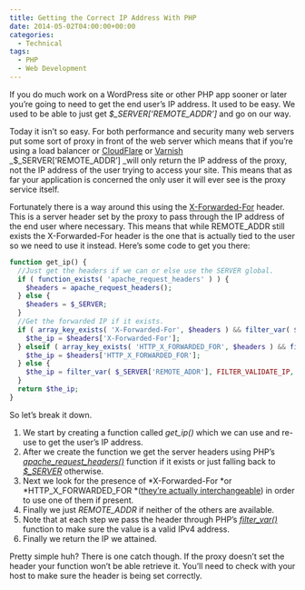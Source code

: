 ```yaml
---
title: Getting the Correct IP Address With PHP
date: 2014-05-02T04:00:00+00:00
categories:
  - Technical
tags:
  - PHP
  - Web Development
---
```


If you do much work on a WordPress site or other PHP app sooner or later you’re going to need to get the end user’s IP address. It used to be easy. We used to be able to just get _$\_SERVER[‘REMOTE\_ADDR’]_ and go on our way.

Today it isn’t so easy. For both performance and security many web servers put some sort of proxy in front of the web server which means that if you’re using a load balancer or [CloudFlare](https://www.cloudflare.com/) or [Varnish](https://www.varnish-cache.org/) _$\_SERVER[‘REMOTE\_ADDR’] _will only return the IP address of the proxy, not the IP address of the user trying to access your site. This means that as far your application is concerned the only user it will ever see is the proxy service itself.

Fortunately there is a way around this using the [X-Forwarded-For](http://en.wikipedia.org/wiki/X-Forwarded-For) header. This is a server header set by the proxy to pass through the IP address of the end user where necessary. This means that while REMOTE_ADDR still exists the X-Forwarded-For header is the one that is actually tied to the user so we need to use it instead. Here’s some code to get you there:

``` php
function get_ip() {
  //Just get the headers if we can or else use the SERVER global.
  if ( function_exists( 'apache_request_headers' ) ) {
    $headers = apache_request_headers();
  } else {
    $headers = $_SERVER;
  }
  //Get the forwarded IP if it exists.
  if ( array_key_exists( 'X-Forwarded-For', $headers ) && filter_var( $headers['X-Forwarded-For'], FILTER_VALIDATE_IP, FILTER_FLAG_IPV4 ) ) {
    $the_ip = $headers['X-Forwarded-For'];
  } elseif ( array_key_exists( 'HTTP_X_FORWARDED_FOR', $headers ) && filter_var( $headers['HTTP_X_FORWARDED_FOR'], FILTER_VALIDATE_IP, FILTER_FLAG_IPV4 ) ) {
    $the_ip = $headers['HTTP_X_FORWARDED_FOR'];
  } else {
    $the_ip = filter_var( $_SERVER['REMOTE_ADDR'], FILTER_VALIDATE_IP, FILTER_FLAG_IPV4 );
  }
  return $the_ip;
}
```

So let’s break it down.

1. We start by creating a function called *get_ip()* which we can use and re-use to get the user’s IP address.
2. After we create the function we get the server headers using PHP’s [*apache_request_headers()*](http://us3.php.net/manual/en/function.apache-request-headers.php) function if it exists or just falling back to [*$_SERVER*](http://www.php.net/manual/en/reserved.variables.server.php) otherwise.
3. Next we look for the presence of *X-Forwarded-For *or *HTTP_X_FORWARDED_FOR *([they’re actually interchangeable](http://stackoverflow.com/questions/3834083/http-headers-what-is-the-difference-between-x-forwarded-for-x-forwarded-for-a)) in order to use one of them if present.
4. Finally we just *REMOTE_ADDR* if neither of the others are available.
5. Note that at each step we pass the header through PHP’s [*filter_var()*](http://www.php.net/manual/en/function.filter-var.php) function to make sure the value is a valid IPv4 address.
6. Finally we return the IP we attained.

Pretty simple huh? There is one catch though. If the proxy doesn’t set the header your function won’t be able retrieve it. You’ll need to check with your host to make sure the header is being set correctly.